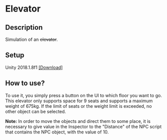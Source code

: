 # Elevator

## Description
Simulation of an ~~elevator~~.

## Setup
Unity 2018.1.8f1 [[Download]](https://unity3d.com/get-unity/download/archive)

## How to use?
To use it, you simply press a button on the UI to which floor you want to go.
This elevator only supports space for 9 seats and supports a maximum weight of 675kg.
If the limit of seats or the weight limit is exceeded, no other object can be selected.

**Note:** In order to move the objects and direct them to some place, it is necessary to give value in the Inspector to the "Distance" of the NPC script that contains the NPC object, with the value of 10.
